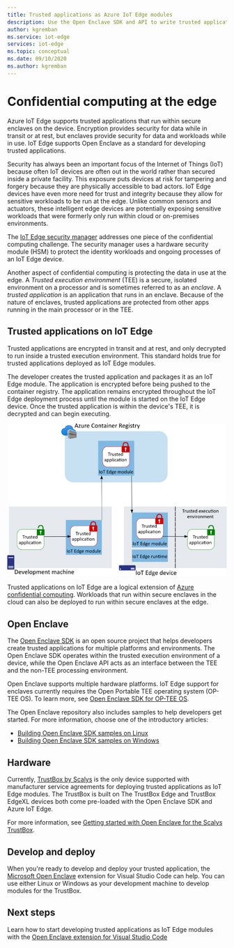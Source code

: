 ```yaml
---
title: Trusted applications as Azure IoT Edge modules
description: Use the Open Enclave SDK and API to write trusted applications and deploy them as IoT Edge modules for confidential computing
author: kgremban
ms.service: iot-edge
services: iot-edge
ms.topic: conceptual
ms.date: 09/10/2020
ms.author: kgremban
---
```


# Confidential computing at the edge

Azure IoT Edge supports trusted applications that run within secure enclaves on the device. Encryption provides security for data while in transit or at rest, but enclaves provide security for data and workloads while in use. IoT Edge supports Open Enclave as a standard for developing trusted applications.

Security has always been an important focus of the Internet of Things (IoT) because often IoT devices are often out in the world rather than secured inside a private facility. This exposure puts devices at risk for tampering and forgery because they are physically accessible to bad actors. IoT Edge devices have even more need for trust and integrity because they allow for sensitive workloads to be run at the edge. Unlike common sensors and actuators, these intelligent edge devices are potentially exposing sensitive workloads that were formerly only run within cloud or on-premises environments.

The [IoT Edge security manager](iot-edge-security-manager.md) addresses one piece of the confidential computing challenge. The security manager uses a hardware security module (HSM) to protect the identity workloads and ongoing processes of an IoT Edge device.

Another aspect of confidential computing is protecting the data in use at the edge. A *Trusted execution environment* (TEE) is a secure, isolated environment on a processor and is sometimes referred to as an *enclave*. A *trusted application* is an application that runs in an enclave. Because of the nature of enclaves, trusted applications are protected from other apps running in the main processor or in the TEE.

## Trusted applications on IoT Edge

Trusted applications are encrypted in transit and at rest, and only decrypted to run inside a trusted execution environment. This standard holds true for trusted applications deployed as IoT Edge modules.

The developer creates the trusted application and packages it as an IoT Edge module. The application is encrypted before being pushed to the container registry. The application remains encrypted throughout the IoT Edge deployment process until the module is started on the IoT Edge device. Once the trusted application is within the device's TEE, it is decrypted and can begin executing.

![Diagram - Trusted applications are encrypted within IoT Edge modules until deployed into the secure enclave](./media/deploy-trusted-applications/trusted-applications-encrypted.png)

Trusted applications on IoT Edge are a logical extension of [Azure confidential computing](../confidential-computing/overview.md). Workloads that run within secure enclaves in the cloud can also be deployed to run within secure enclaves at the edge.

## Open Enclave

The [Open Enclave SDK](https://openenclave.io/sdk/) is an open source project that helps developers create trusted applications for multiple platforms and environments. The Open Enclave SDK operates within the trusted execution environment of a device, while the Open Enclave API acts as an interface between the TEE and the non-TEE processing environment.

Open Enclave supports multiple hardware platforms. IoT Edge support for enclaves currently requires the Open Portable TEE operating system (OP-TEE OS). To learn more, see [Open Enclave SDK for OP-TEE OS](https://github.com/openenclave/openenclave/blob/master/docs/GettingStartedDocs/OP-TEE/Introduction.md).

The Open Enclave repository also includes samples to help developers get started. For more information, choose one of the introductory articles:

* [Building Open Enclave SDK samples on Linux](https://github.com/openenclave/openenclave/blob/master/samples/README_Linux.md)
* [Building Open Enclave SDK samples on Windows](https://github.com/openenclave/openenclave/blob/master/samples/README_Windows.md)

## Hardware

Currently, [TrustBox by Scalys](https://scalys.com/trustbox-industrial/) is the only device supported with manufacturer service agreements for deploying trusted applications as IoT Edge modules. The TrustBox is built on  The TrustBox Edge and TrustBox EdgeXL devices both come pre-loaded with the Open Enclave SDK and Azure IoT Edge.

For more information, see [Getting started with Open Enclave for the Scalys TrustBox](https://github.com/openenclave/openenclave/blob/master/docs/GettingStartedDocs/OP-TEE/Hardware/ScalysTrustBox.md).

## Develop and deploy

When you're ready to develop and deploy your trusted application, the [Microsoft Open Enclave](https://marketplace.visualstudio.com/items?itemName=ms-iot.msiot-vscode-openenclave) extension for Visual Studio Code can help. You can use either Linux or Windows as your development machine to develop modules for the TrustBox.

## Next steps

Learn how to start developing trusted applications as IoT Edge modules with the [Open Enclave extension for Visual Studio Code](https://github.com/openenclave/openenclave/tree/master/devex/vscode-extension)

